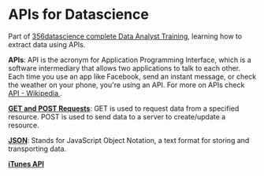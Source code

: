 # APIs for Datascience
Part of [356datascience complete Data Analyst Training](https://www.udemy.com/course/the-data-analyst-course-complete-data-analyst-bootcamp/learn/lecture/22842385#overview), learning how to extract data using APIs.

**APIs**: API is the acronym for Application Programming Interface, which is a software 
intermediary that allows two applications to talk to each other. Each time you 
use an app like Facebook, send an instant message, or check the weather on your
phone, you're using an API. For more on APIs check [API - Wikipedia ](https://en.wikipedia.org/wiki/API).

**[GET and POST Requests](https://www.w3schools.com/tags/ref_httpmethods.asp)**: GET is used to request data from a specified resource. POST is used to send data to a server to create/update a resource.

**[JSON](https://www.w3schools.com/js/js_json_intro.asp)**: Stands for JavaScript Object Notation, a text format for storing and transporting data.

**[iTunes API](https://performance-partners.apple.com/search-api)**
